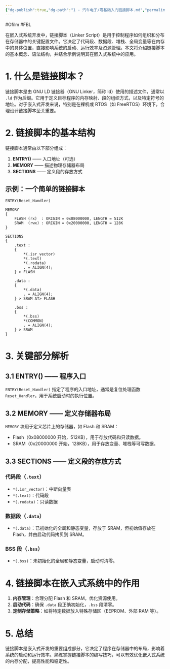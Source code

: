 ```yaml
---
{"dg-publish":true,"dg-path":"1 - 汽车电子/零基础入门链接脚本.md","permalink":"/1 - 汽车电子/零基础入门链接脚本/","created":"2022-05-06T15:47:09.000+08:00","updated":"2025-04-02T14:36:32.840+08:00"}
---
```


#Ofilm #FBL 

在嵌入式系统开发中，链接脚本（Linker Script）是用于控制程序如何组织和分布在存储器中的关键配置文件。它决定了代码段、数据段、堆栈、全局变量等在内存中的具体位置，直接影响系统的启动、运行效率及资源管理。本文将介绍链接脚本的基本概念、语法结构，并结合示例说明其在嵌入式系统中的应用。

# 1. 什么是链接脚本？

链接脚本是由 GNU LD 链接器（GNU Linker，简称 ld）使用的描述文件，通常以 `.ld` 作为后缀。它用于定义目标程序的内存映射、段的组织方式，以及特定符号的地址。对于嵌入式开发来说，特别是在裸机或 RTOS（如 FreeRTOS）环境下，合理设计链接脚本至关重要。

# 2. 链接脚本的基本结构

链接脚本通常由以下部分组成：

1. **ENTRY()** —— 入口地址（可选）
2. **MEMORY** —— 描述物理存储器布局
3. **SECTIONS** —— 定义段的存放方式

## 示例：一个简单的链接脚本

```ld
ENTRY(Reset_Handler)

MEMORY
{
    FLASH (rx)  : ORIGIN = 0x08000000, LENGTH = 512K
    SRAM  (rwx) : ORIGIN = 0x20000000, LENGTH = 128K
}

SECTIONS
{
    .text : 
    {
        *(.isr_vector)
        *(.text)
        *(.rodata)
        . = ALIGN(4);
    } > FLASH

    .data :
    {
        *(.data)
        . = ALIGN(4);
    } > SRAM AT> FLASH

    .bss :
    {
        *(.bss)
        *(COMMON)
        . = ALIGN(4);
    } > SRAM
}
```

# 3. 关键部分解析

## 3.1 ENTRY() —— 程序入口

`ENTRY(Reset_Handler)` 指定了程序的入口地址，通常是复位处理函数 `Reset_Handler`，用于系统启动时的执行位置。

## 3.2 MEMORY —— 定义存储器布局

`MEMORY` 块用于定义芯片上的存储器，如 Flash 和 SRAM：

- Flash（0x08000000 开始，512KB），用于存放代码和只读数据。
- SRAM（0x20000000 开始，128KB），用于存放变量、堆栈等可写数据。

## 3.3 SECTIONS —— 定义段的存放方式

### 代码段（`.text`）

- `*(.isr_vector)`：中断向量表
- `*(.text)`：代码段
- `*(.rodata)`：只读数据

### 数据段（`.data`）

- `*(.data)`：已初始化的全局和静态变量，存放于 SRAM，但初始值存放在 Flash，并由启动代码拷贝到 SRAM。

### BSS 段（`.bss`）

- `*(.bss)`：未初始化的全局和静态变量，启动时清零。

# 4. 链接脚本在嵌入式系统中的作用

1. **内存管理**：合理分配 Flash 和 SRAM，优化资源使用。
2. **启动代码**：确保 `.data` 段正确初始化，`.bss` 段清零。
3. **定制存储策略**：如将特定数据放入特殊存储区（EEPROM、外部 RAM 等）。

# 5. 总结

链接脚本是嵌入式开发的重要组成部分，它决定了程序在存储器中的布局，影响着系统的启动和运行效率。熟练掌握链接脚本的编写技巧，可以有效优化嵌入式系统的内存分配，提高性能和稳定性。